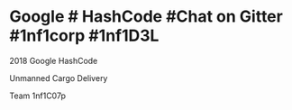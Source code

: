 # Google # HashCode #Chat on Gitter #1nf1corp #1nf1D3L

2018 Google HashCode

Unmanned Cargo Delivery 

 Team 1nf1C07p 


